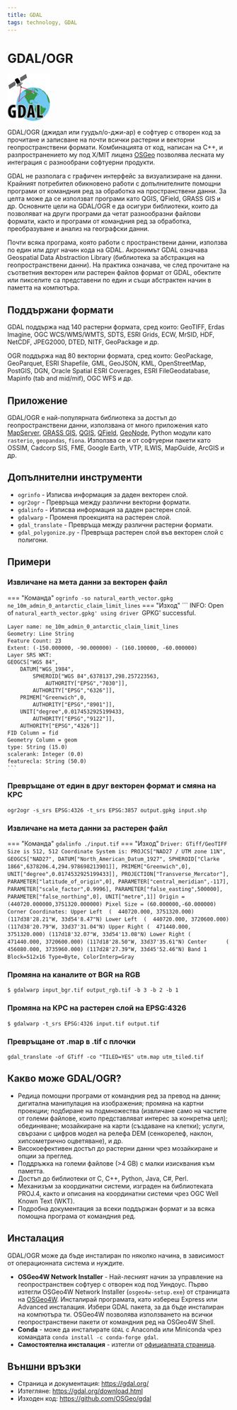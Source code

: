 ```yaml
---
title: GDAL
tags: technology, GDAL
---
```


# GDAL/OGR

![GDAL лого](./img/gdal_logo.png)

GDAL/OGR (джидал или гуудъл/о-джи-ар) e софтуер с отворен код за прочитане и записване на почти всички растерни и векторни геопространствени формати.
Комбинацията от код, написан на C++, и разпространението му под X/MIT лиценз [OSGeo](../organizations/osgeo.md) позволява лесната му интеграция с разнообрани софтуерни продукти.

GDAL не разполага с графичен интерфейс за визуализиране на данни.
Крайният потребител обикновено работи с допълнителните помощни програми от командния ред за обработка на пространствени данни.
За целта може да се използват програми като QGIS, QField, GRASS GIS и др.
Основните цели на GDAL/OGR е да осигури библиотеки, които да позволяват на други програми да четат разнообразни файлови формати, както и програми от командния ред за обработка, преобразуване и анализ на географски данни.

Почти всяка програма, която работи с пространствени данни, използва по един или друг начин кода на GDAL.
Акронимът GDAL означава Geospatial Data Abstraction Library (библиотека за абстракция на геопространствени данни).
На практика означава, че след прочитане на съответния векторен или растерен файлов формат от GDAL, обектите или пикселите са представени по един и същи абстрактен начин в паметта на компютъра.


## Поддържани формати

GDAL поддържа над 140 растерни формата, сред които: GeoTIFF, Erdas Imagine, OGC WCS/WMS/WMTS, SDTS, ESRI Grids, ECW, MrSID, HDF, NetCDF, JPEG2000, DTED, NITF, GeoPackage и др.

OGR поддържа над 80 векторни формата, сред които: GeoPackage, GeoParquet, ESRI Shapefile, GML, GeoJSON, KML, OpenStreetMap, PostGIS, DGN, Oracle Spatial ESRI Coverages, ESRI FileGeodatabase, Mapinfo (tab and mid/mif), OGC WFS и др.


## Приложение

GDAL/OGR е най-популярната библиотека за достъп до геопространствени данни, използвана от много приложения като [MapServer](./mapserver.md), [GRASS GIS](./grass_gis.md), [QGIS](./qgis.md), [QField](./qfield.md), [GeoNode](./geonode.md), Python модули като `rasterio`, `geopandas`, `fiona`. Използва се и от софтуерни пакети като OSSIM, Cadcorp SIS, FME, Google Earth, VTP, ILWIS, MapGuide, ArcGIS и др.


## Допълнителни инструменти

- `ogrinfo` - Изписва информация за даден векторен слой.
- `ogr2ogr` - Превръща между различни векторни формати.
- `gdalinfo` - Изписва информация за даден растерен слой.
- `gdalwarp` - Променя проекцията на растерен слой.
- `gdal_translate` - Превръща между различни растерни формати.
- `gdal_polygonize.py` - Превръща растерен слой във векторен слой с полигони.


## Примери

### Извличане на мета данни за векторен файл

=== "Команда"
    ```
    ogrinfo -so natural_earth_vector.gpkg ne_10m_admin_0_antarctic_claim_limit_lines
    ```
=== "Изход"
    ```
    INFO: Open of `natural_earth_vector.gpkg'
         using driver `GPKG' successful.

    Layer name: ne_10m_admin_0_antarctic_claim_limit_lines
    Geometry: Line String
    Feature Count: 23
    Extent: (-150.000000, -90.000000) - (160.100000, -60.000000)
    Layer SRS WKT:
    GEOGCS["WGS 84",
        DATUM["WGS_1984",
            SPHEROID["WGS 84",6378137,298.257223563,
                AUTHORITY["EPSG","7030"]],
            AUTHORITY["EPSG","6326"]],
        PRIMEM["Greenwich",0,
            AUTHORITY["EPSG","8901"]],
        UNIT["degree",0.0174532925199433,
            AUTHORITY["EPSG","9122"]],
        AUTHORITY["EPSG","4326"]]
    FID Column = fid
    Geometry Column = geom
    type: String (15.0)
    scalerank: Integer (0.0)
    featurecla: String (50.0)
    ```


### Превръщане от един в друг векторен формат и смяна на КРС


<!-- TODO add sample output -->
```
ogr2ogr -s_srs EPSG:4326 -t_srs EPSG:3857 output.gpkg input.shp
```


### Извличане на мета данни за растерен файл

=== "Команда"
    ```
    gdalinfo ./input.tif
    ```
=== "Изход"
    ```
    Driver: GTiff/GeoTIFF
    Size is 512, 512
    Coordinate System is:
    PROJCS["NAD27 / UTM zone 11N",
        GEOGCS["NAD27",
            DATUM["North_American_Datum_1927",
                SPHEROID["Clarke 1866",6378206.4,294.978698213901]],
            PRIMEM["Greenwich",0],
            UNIT["degree",0.0174532925199433]],
        PROJECTION["Transverse_Mercator"],
        PARAMETER["latitude_of_origin",0],
        PARAMETER["central_meridian",-117],
        PARAMETER["scale_factor",0.9996],
        PARAMETER["false_easting",500000],
        PARAMETER["false_northing",0],
        UNIT["metre",1]]
    Origin = (440720.000000,3751320.000000)
    Pixel Size = (60.000000,-60.000000)
    Corner Coordinates:
    Upper Left  (  440720.000, 3751320.000) (117d38'28.21"W, 33d54'8.47"N)
    Lower Left  (  440720.000, 3720600.000) (117d38'20.79"W, 33d37'31.04"N)
    Upper Right (  471440.000, 3751320.000) (117d18'32.07"W, 33d54'13.08"N)
    Lower Right (  471440.000, 3720600.000) (117d18'28.50"W, 33d37'35.61"N)
    Center      (  456080.000, 3735960.000) (117d28'27.39"W, 33d45'52.46"N)
    Band 1 Block=512x16 Type=Byte, ColorInterp=Gray
    ```


### Промяна на каналите от BGR на RGB

<!-- TODO add sample output -->
```
$ gdalwarp input_bgr.tif output_rgb.tif -b 3 -b 2 -b 1
```


### Промяна на КРС на растерен слой на EPSG:4326

<!-- TODO add sample output -->
```
$ gdalwarp -t_srs EPSG:4326 input.tif output.tif
```


### Превръщане от .map в .tif с плочки

```
gdal_translate -of GTiff -co "TILED=YES" utm.map utm_tiled.tif
```


## Какво може GDAL/OGR?

- Редица помощни програми от командния ред за превод на данни; дигитална манипулация на изображения; промяна на картни проекции; подбиране на подмножества (извличане само на частите от големи файлове, които представляват интерес за конкретна цел); обединяване; мозайкиране на карти (създаване на клетки); услуги, свързани с цифров модел на релефа DEM (сенкорелеф, наклон, хипсометрично оцветяване), и др.
- Високоефективен достъп до растерни данни чрез мозайкиране и опции за преглед.
- Поддръжка на големи файлове (>4 GB) с малки изисквания към паметта.
- Достъп до библиотеки от C, C++, Python, Java, C#, Perl.
- Механизъм за координатни системи, изграден на библиотеката PROJ.4, както и описания на координатни системи чрез OGC Well Known Text (WKT).
- Подробна документация за всеки поддържан формат и за всяка помощна програма от командния ред.


## Инсталация

GDAL/OGR може да бъде инсталиран по няколко начина, в зависимост от операционната система и нуждите.

- **OSGeo4W Network Installer** - Най-лесният начин за управление на геопространствен софтуер с отворен код под Уиндоус. Първо изтегли OSGeo4W Network Installer (`osgeo4w-setup.exe`) от страницата на [OSGeo4W](https://trac.osgeo.org/osgeo4w/). Инсталирай програмата, като избереш Express или Advanced инсталация. Избери GDAL пакета, за да бъде инсталиран на компютъра ти. OSGeo4W позволява използването на всички геопространствени пакети от командния ред на OSGeo4W Shell.
- **Conda** - може да инсталирате `GDAL` с Anaconda или Miniconda чрез командата `conda install -c conda-forge gdal`.
- **Самостоятелна инсталация** - изтегли от [официалната страница](https://gdal.org/download.html).


## Външни връзки

- Страница и документация: https://gdal.org/
- Изтегляне: https://gdal.org/download.html
- Изходен код: https://github.com/OSGeo/gdal
